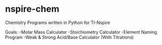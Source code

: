 # nspire-chem
Chemistry Programs written in Python for TI-Nspire

Goals:
-Molar Mass Calculator
-Stoichiometry Calculator
-Element Naming Program
-Weak & Strong Acid/Base Calculator (With Titrations)
